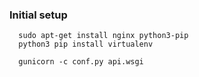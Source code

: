 ### Initial setup
```shell
  sudo apt-get install nginx python3-pip
  python3 pip install virtualenv
```

```shell
  gunicorn -c conf.py api.wsgi
```
